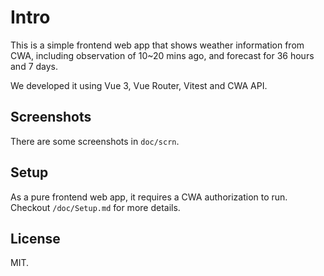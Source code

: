 # Intro

This is a simple frontend web app that shows weather information from CWA, including observation of 10~20 mins ago, and forecast for 36 hours and 7 days. 

We developed it using Vue 3, Vue Router, Vitest and CWA API. 


## Screenshots

There are some screenshots in `doc/scrn`.


## Setup

As a pure frontend web app, it requires a CWA authorization to run. Checkout `/doc/Setup.md` for more details.


## License

MIT.

